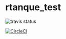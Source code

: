 # rtanque_test
![travis status](https://travis-ci.org/chapuzzo/rtanque_test.svg?branch=master)

[![CircleCI](https://circleci.com/gh/chapuzzo/rtanque_test.svg?style=svg)](https://circleci.com/gh/chapuzzo/rtanque_test)
